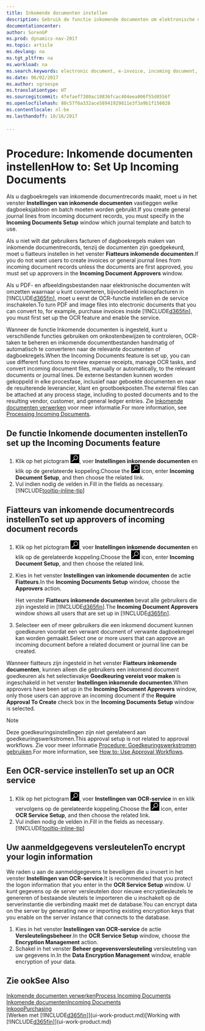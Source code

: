 ```yaml
---
title: Inkomende documenten instellen
description: Gebruik de functie inkomende documenten om elektronische documenten te maken, OCR-taken te beheren, facturen te importeren en afbeeldingsbestanden te converteren.
documentationcenter: 
author: SorenGP
ms.prod: dynamics-nav-2017
ms.topic: article
ms.devlang: na
ms.tgt_pltfrm: na
ms.workload: na
ms.search.keywords: electronic document, e-invoice, incoming document, OCR, ecommerce, document exchange, import invoice
ms.date: 06/02/2017
ms.author: sgroespe
ms.translationtype: HT
ms.sourcegitcommit: 4fefaef7380ac10836fcac404eea006f55d8556f
ms.openlocfilehash: 80c57f6a332ace58941929811e3f3a9b1f156028
ms.contentlocale: nl-be
ms.lasthandoff: 10/16/2017

---
```

# <a name="how-to-set-up-incoming-documents"></a><span data-ttu-id="99fe9-103">Procedure: Inkomende documenten instellen</span><span class="sxs-lookup"><span data-stu-id="99fe9-103">How to: Set Up Incoming Documents</span></span>
<span data-ttu-id="99fe9-104">Als u dagboekregels van inkomende documentrecords maakt, moet u in het venster **Instellingen van inkomende documenten** vastleggen welke dagboeksjabloon en batch moeten worden gebruikt.</span><span class="sxs-lookup"><span data-stu-id="99fe9-104">If you create general journal lines from incoming document records, you must specify in the **Incoming Documents Setup** window which journal template and batch to use.</span></span>

<span data-ttu-id="99fe9-105">Als u niet wilt dat gebruikers facturen of dagboekregels maken van inkomende documentrecords, tenzij de documenten zijn goedgekeurd, moet u fiatteurs instellen in het venster **Fiatteurs inkomende documenten**.</span><span class="sxs-lookup"><span data-stu-id="99fe9-105">If you do not want users to create invoices or general journal lines from incoming document records unless the documents are first approved, you must set up approvers in the **Incoming Document Approvers** window.</span></span>

<span data-ttu-id="99fe9-106">Als u PDF- en afbeeldingsbestanden naar elektronische documenten wilt omzetten waarnaar u kunt converteren, bijvoorbeeld inkoopfacturen in [!INCLUDE[d365fin](includes/d365fin_md.md)], moet u eerst de OCR-functie instellen en de service inschakelen.</span><span class="sxs-lookup"><span data-stu-id="99fe9-106">To turn PDF and image files into electronic documents that you can convert to, for example, purchase invoices inside [!INCLUDE[d365fin](includes/d365fin_md.md)], you must first set up the OCR feature and enable the service.</span></span>

<span data-ttu-id="99fe9-107">Wanneer de functie Inkomende documenten is ingesteld, kunt u verschillende functies gebruiken om onkostenbewijzen te controleren, OCR-taken te beheren en inkomende documentbestanden handmatig of automatisch te converteren naar de relevante documenten of dagboekregels.</span><span class="sxs-lookup"><span data-stu-id="99fe9-107">When the Incoming Documents feature is set up, you can use different functions to review expense receipts, manage OCR tasks, and convert incoming document files, manually or automatically, to the relevant documents or journal lines.</span></span> <span data-ttu-id="99fe9-108">De externe bestanden kunnen worden gekoppeld in elke procesfase, inclusief naar geboekte documenten en naar de resulterende leverancier, klant en grootboekposten.</span><span class="sxs-lookup"><span data-stu-id="99fe9-108">The external files can be attached at any process stage, including to posted documents and to the resulting vendor, customer, and general ledger entries.</span></span> <span data-ttu-id="99fe9-109">Zie [Inkomende documenten verwerken](across-process-income-documents.md) voor meer informatie.</span><span class="sxs-lookup"><span data-stu-id="99fe9-109">For more information, see [Processing Incoming Documents](across-process-income-documents.md).</span></span>

## <a name="to-set-up-the-incoming-documents-feature"></a><span data-ttu-id="99fe9-110">De functie Inkomende documenten instellen</span><span class="sxs-lookup"><span data-stu-id="99fe9-110">To set up the Incoming Documents feature</span></span>
1. <span data-ttu-id="99fe9-111">Klik op het pictogram ![Zoeken naar pagina of rapport](media/ui-search/search_small.png "pictogram Zoeken naar pagina of rapport"), voer **Instellingen inkomende documenten** en klik op de gerelateerde koppeling.</span><span class="sxs-lookup"><span data-stu-id="99fe9-111">Choose the ![Search for Page or Report](media/ui-search/search_small.png "Search for Page or Report icon") icon, enter **Incoming Document Setup**, and then choose the related link.</span></span>
2. <span data-ttu-id="99fe9-112">Vul indien nodig de velden in.</span><span class="sxs-lookup"><span data-stu-id="99fe9-112">Fill in the fields as necessary.</span></span> [!INCLUDE[tooltip-inline-tip](includes/tooltip-inline-tip_md.md)]

## <a name="to-set-up-approvers-of-incoming-document-records"></a><span data-ttu-id="99fe9-113">Fiatteurs van inkomende documentrecords instellen</span><span class="sxs-lookup"><span data-stu-id="99fe9-113">To set up approvers of incoming document records</span></span>
1. <span data-ttu-id="99fe9-114">Klik op het pictogram ![Zoeken naar pagina of rapport](media/ui-search/search_small.png "pictogram Zoeken naar pagina of rapport"), voer **Instellingen inkomende documenten** en klik op de gerelateerde koppeling.</span><span class="sxs-lookup"><span data-stu-id="99fe9-114">Choose the ![Search for Page or Report](media/ui-search/search_small.png "Search for Page or Report icon") icon, enter **Incoming Document Setup**, and then choose the related link.</span></span>  
2. <span data-ttu-id="99fe9-115">Kies in het venster **Instellingen van inkomende documenten** de actie **Fiatteurs**.</span><span class="sxs-lookup"><span data-stu-id="99fe9-115">In the **Incoming Documents Setup** window, choose the **Approvers** action.</span></span>

    <span data-ttu-id="99fe9-116">Het venster **Fiatteurs inkomende documenten** bevat alle gebruikers die zijn ingesteld in [!INCLUDE[d365fin](includes/d365fin_md.md)].</span><span class="sxs-lookup"><span data-stu-id="99fe9-116">The **Incoming Document Approvers** window shows all users that are set up in [!INCLUDE[d365fin](includes/d365fin_md.md)].</span></span>  
3. <span data-ttu-id="99fe9-117">Selecteer een of meer gebruikers die een inkomend document kunnen goedkeuren voordat een verwant document of verwante dagboekregel kan worden gemaakt.</span><span class="sxs-lookup"><span data-stu-id="99fe9-117">Select one or more users that can approve an incoming document before a related document or journal line can be created.</span></span>

<span data-ttu-id="99fe9-118">Wanneer fiatteurs zijn ingesteld in het venster **Fiatteurs inkomende documenten**, kunnen alleen die gebruikers een inkomend document goedkeuren als het selectievakje **Goedkeuring vereist voor maken** is ingeschakeld in het venster **Instellingen inkomende documenten**.</span><span class="sxs-lookup"><span data-stu-id="99fe9-118">When approvers have been set up in the **Incoming Document Approvers** window, only those users can approve an incoming document if the **Require Approval To Create** check box in the **Incoming Documents Setup** window is selected.</span></span>

> [!NOTE]  
>   <span data-ttu-id="99fe9-119">Deze goedkeuringsinstellingen zijn niet gerelateerd aan goedkeuringswerkstromen.</span><span class="sxs-lookup"><span data-stu-id="99fe9-119">This approval setup is not related to approval workflows.</span></span> <span data-ttu-id="99fe9-120">Zie voor meer informatie [Procedure: Goedkeuringswerkstromen gebruiken](across-how-use-approval-workflows.md).</span><span class="sxs-lookup"><span data-stu-id="99fe9-120">For more information, see [How to: Use Approval Workflows](across-how-use-approval-workflows.md).</span></span>

## <a name="to-set-up-an-ocr-service"></a><span data-ttu-id="99fe9-121">Een OCR-service instellen</span><span class="sxs-lookup"><span data-stu-id="99fe9-121">To set up an OCR service</span></span>
1. <span data-ttu-id="99fe9-122">Klik op het pictogram ![Zoeken naar pagina of rapport](media/ui-search/search_small.png "pictogram Zoeken naar pagina of rapport"), voer **Instellingen van OCR-service** in en klik vervolgens op de gerelateerde koppeling.</span><span class="sxs-lookup"><span data-stu-id="99fe9-122">Choose the ![Search for Page or Report](media/ui-search/search_small.png "Search for Page or Report icon") icon, enter **OCR Service Setup**, and then choose the related link.</span></span>
2. <span data-ttu-id="99fe9-123">Vul indien nodig de velden in.</span><span class="sxs-lookup"><span data-stu-id="99fe9-123">Fill in the fields as necessary.</span></span> [!INCLUDE[tooltip-inline-tip](includes/tooltip-inline-tip_md.md)]

## <a name="to-encrypt-your-login-information"></a><span data-ttu-id="99fe9-124">Uw aanmeldgegevens versleutelen</span><span class="sxs-lookup"><span data-stu-id="99fe9-124">To encrypt your login information</span></span>
<span data-ttu-id="99fe9-125">We raden u aan de aanmeldgegevens te beveiligen die u invoert in het venster **Instellingen van OCR-service**.</span><span class="sxs-lookup"><span data-stu-id="99fe9-125">It is recommended that you protect the logon information that you enter in the **OCR Service Setup** window.</span></span> <span data-ttu-id="99fe9-126">U kunt gegevens op de server versleutelen door nieuwe encryptiesleutels te genereren of bestaande sleutels te importeren die u inschakelt op de serverinstantie die verbinding maakt met de database.</span><span class="sxs-lookup"><span data-stu-id="99fe9-126">You can encrypt data on the server by generating new or importing existing encryption keys that you enable on the server instance that connects to the database.</span></span>

1. <span data-ttu-id="99fe9-127">Kies in het venster **Instellingen van OCR-service** de actie **Versleutelingsbeheer**.</span><span class="sxs-lookup"><span data-stu-id="99fe9-127">In the **OCR Service Setup** window, choose the **Encryption Management** action.</span></span>
2. <span data-ttu-id="99fe9-128">Schakel in het venster **Beheer gegevensversleuteling** versleuteling van uw gegevens in.</span><span class="sxs-lookup"><span data-stu-id="99fe9-128">In the **Data Encryption Management** window, enable encryption of your data.</span></span>

## <a name="see-also"></a><span data-ttu-id="99fe9-129">Zie ook</span><span class="sxs-lookup"><span data-stu-id="99fe9-129">See Also</span></span>
[<span data-ttu-id="99fe9-130">Inkomende documenten verwerken</span><span class="sxs-lookup"><span data-stu-id="99fe9-130">Process Incoming Documents</span></span>](across-process-income-documents.md)  
[<span data-ttu-id="99fe9-131">Inkomende documenten</span><span class="sxs-lookup"><span data-stu-id="99fe9-131">Incoming Documents</span></span>](across-income-documents.md)  
[<span data-ttu-id="99fe9-132">Inkoop</span><span class="sxs-lookup"><span data-stu-id="99fe9-132">Purchasing</span></span>](purchasing-manage-purchasing.md)  
<span data-ttu-id="99fe9-133">[Werken met [!INCLUDE[d365fin](includes/d365fin_md.md)]](ui-work-product.md)</span><span class="sxs-lookup"><span data-stu-id="99fe9-133">[Working with [!INCLUDE[d365fin](includes/d365fin_md.md)]](ui-work-product.md)</span></span>

